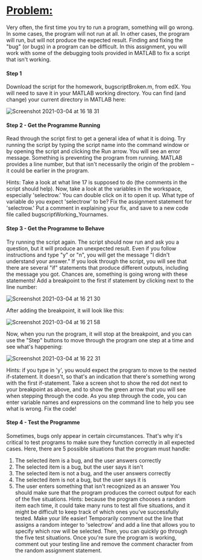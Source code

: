 # <ins>Problem:</ins>
Very often, the first time you try to run a program, something will go wrong. In some cases, the program will not run at all. In other cases, the program will 
run, but will not produce the expected result. Finding and fixing the "bug" (or bugs) in a program can be difficult. In this assignment, you will work with 
some of the debugging tools provided in MATLAB to fix a script that isn't working.

#### **Step 1**
Download the script for the homework, bugscriptBroken.m, from edX. You will need to save it in your MATLAB working directory. You can find (and change) 
your current directory in MATLAB here:

![Screenshot 2021-03-04 at 16 18 31](https://user-images.githubusercontent.com/60196280/110031727-46bc8300-7d05-11eb-85b4-de5a69a01a77.png)

#### **Step 2 - Get the Programme Running**
Read through the script first to get a general idea of what it is doing. Try running the script by typing the script name into the command window or by 
opening the script and clicking the Run arrow.
You will see an error message. Something is preventing the program from running. MATLAB provides a line number, but that isn't necessarily the origin of 
the problem – it could be earlier in the program.

Hints: Take a look at what line 17 is supposed to do (the comments in the script should help). Now, take a look at the variables in the workspace, especially
'selectrow.' You can double click on it to open it up. What type of variable do you expect 'selectrow' to be? Fix the assignment statement for 'selectrow.' 
Put a comment in explaining your fix, and save to a new code file called bugscriptWorking_Yournames.

#### **Step 3 - Get the Programme to Behave**
Try running the script again.
The script should now run and ask you a question, but it will produce an unexpected result. Even if you follow instructions and type "y" or "n", you will get the message "I didn't understand your answer."
If you look through the script, you will see that there are several "if" statements that produce different outputs, including the message you got. Chances are, something is going wrong with these statements!
Add a breakpoint to the first if statement by clicking next to the line number:

![Screenshot 2021-03-04 at 16 21 30](https://user-images.githubusercontent.com/60196280/110032051-b3378200-7d05-11eb-982c-e4791db43c22.png)

After adding the breakpoint, it will look like this:

![Screenshot 2021-03-04 at 16 21 58](https://user-images.githubusercontent.com/60196280/110032098-c4808e80-7d05-11eb-9f6e-1d48074fc935.png)

Now, when you run the program, it will stop at the breakpoint, and you can use the "Step" buttons to move through the program one step at a time and see 
what's happening:

![Screenshot 2021-03-04 at 16 22 31](https://user-images.githubusercontent.com/60196280/110032168-d5310480-7d05-11eb-95f7-e6ea6e78da2d.png)

Hints: if you type in 'y', you would expect the program to move to the nested if-statement. It doesn't, so that's an indication that there's something wrong with the first if-statement.
Take a screen shot to show the red dot next to your breakpoint as above, and to show the green arrow that you will see when stepping through the code.
As you step through the code, you can enter variable names and expressions on the command line to help you see what is wrong. Fix the code!

#### **Step 4 - Test the Programme**
Sometimes, bugs only appear in certain circumstances. That's why it's critical to test programs to make sure they function correctly in all expected cases.
Here, there are 5 possible situations that the program must handle:
1. The selected item is a bug, and the user answers correctly
2. The selected item is a bug, but the user says it isn't
3. The selected item is not a bug, and the user answers correctly
4. The selected item is not a bug, but the user says it is
5. The user enters something that isn't recognized as an answer
You should make sure that the program produces the correct output for each of the five situations.
Hints: because the program chooses a random item each time, it could take many runs to test all five situations, and it might be difficult to keep track of which ones you've successfully tested. Make your life easier! Temporarily comment out the line that assigns a random integer to 'selectrow' and add a line that allows you to specify which row will be selected. Then, you can quickly go through the five test situations. Once you're sure the program is working, comment out your testing line and remove the comment character from the random assignment statement.
